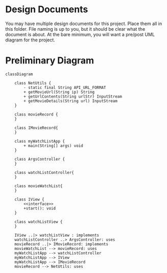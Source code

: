# Design Documents

You may have multiple design documents for this project. Place them all in this folder. File naming is up to you, but it should be clear what the document is about. At the bare minimum, you will want a pre/post UML diagram for the project. 


# Preliminary Diagram

```mermaid
classDiagram

    class NetUtils {
        - static final String API_URL_FORMAT
        + getMovieUrl(String ip) String
        + getUrlContents(String urlStr) InputStream
        + getMovieDetails(String url) InputStream
    }

    class movieRecord {
    }

    class IMovieRecord{
    }

    class myWatchListApp {
        + main(String[] args) void
    }

    class ArgsController {
    }

    class watchListController{
    }

    class movieWatchList{
    }

    class IView {
        <<interface>>
        +start(): void
    }

    class watchListView {
    }

    IView ..|> watchListView : implements
    watchListController ..> ArgsController: uses
    movieRecord ..|> IMovieRecord: implements
    movieWatchList --> movieRecord: uses
    myWatchListApp --> watchListController
    myWatchListApp --> IView
    myWatchListApp --> IMovieRecord
    movieRecord --> NetUtils: uses

```